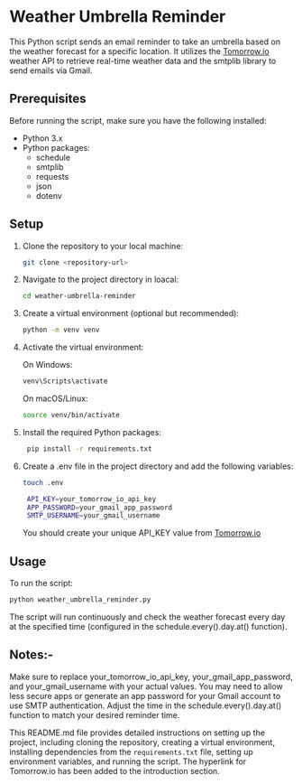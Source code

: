 # Weather Umbrella Reminder

This Python script sends an email reminder to take an umbrella based on the weather forecast for a specific location. It utilizes the [Tomorrow.io](https://app.tomorrow.io/home) weather API to retrieve real-time weather data and the smtplib library to send emails via Gmail.

## Prerequisites

Before running the script, make sure you have the following installed:

- Python 3.x
- Python packages:
  - schedule
  - smtplib
  - requests
  - json
  - dotenv

## Setup

1. Clone the repository to your local machine:
   ```bash
   git clone <repository-url>
2. Navigate to the project directory in loacal:
   ```bash
   cd weather-umbrella-reminder
3. Create a virtual environment (optional but recommended):
   ```bash
   python -m venv venv
4. Activate the virtual environment:

   On Windows:
   ```bash
   venv\Scripts\activate
   ```

   On macOS/Linux:
   ```bash
   source venv/bin/activate

5. Install the required Python packages:
   ```bash
    pip install -r requirements.txt

6. Create a .env file in the project directory and add the following variables:
   ```bash
   touch .env
   ```
   ```bash .env
    API_KEY=your_tomorrow_io_api_key
    APP_PASSWORD=your_gmail_app_password
    SMTP_USERNAME=your_gmail_username
   ```
   You should create your unique API_KEY value from [Tomorrow.io](https://app.tomorrow.io/home)
   
## Usage
  To run the script:
  ```bash
  python weather_umbrella_reminder.py
  ```
The script will run continuously and check the weather forecast every day at the specified time (configured in the schedule.every().day.at() function).

## Notes:-

Make sure to replace your_tomorrow_io_api_key, your_gmail_app_password, and your_gmail_username with your actual values.
You may need to allow less secure apps or generate an app password for your Gmail account to use SMTP authentication.
Adjust the time in the schedule.every().day.at() function to match your desired reminder time.


This README.md file provides detailed instructions on setting up the project, including cloning the repository, creating a virtual environment, installing dependencies from the `requirements.txt` file, setting up environment variables, and running the script. The hyperlink for Tomorrow.io has been added to the introduction section.


